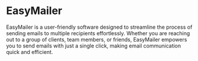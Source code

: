 # EasyMailer
EasyMailer is a user-friendly software designed to streamline the process of sending emails to multiple recipients effortlessly. Whether you are reaching out to a group of clients, team members, or friends, EasyMailer empowers you to send emails with just a single click, making email communication quick and efficient.
